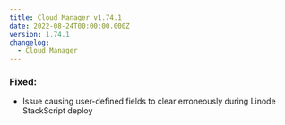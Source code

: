 ```yaml
---
title: Cloud Manager v1.74.1
date: 2022-08-24T00:00:00.000Z
version: 1.74.1
changelog:
  - Cloud Manager
---
```


### Fixed:
- Issue causing user-defined fields to clear erroneously during Linode StackScript deploy
